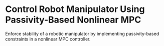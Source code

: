 # **Control Robot Manipulator Using Passivity-Based Nonlinear MPC**

Enforce stability of a robotic manipulator by implementing passivity-based constraints in a nonlinear MPC controller.
